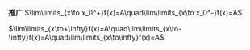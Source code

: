 **推广**
$\lim\limits_{x\to x_0^+}f(x)=A\quad\lim\limits_{x\to x_0^-}f(x)=A$

$\lim\limits_{x\to+\infty}f(x)=A\quad\lim\limits_{x\to-\infty}f(x)=A\quad\lim\limits_{x\to\infty}f(x)=A$
